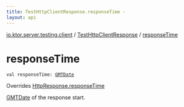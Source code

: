 ```yaml
---
title: TestHttpClientResponse.responseTime - 
layout: api
---
```


<div class='api-docs-breadcrumbs'><a href="../index.html">io.ktor.server.testing.client</a> / <a href="index.html">TestHttpClientResponse</a> / <a href="./response-time.html">responseTime</a></div>

# responseTime

<div class="signature"><code><span class="keyword">val </span><span class="identifier">responseTime</span><span class="symbol">: </span><a href="../../io.ktor.util.date/-g-m-t-date/index.html"><span class="identifier">GMTDate</span></a></code></div>

Overrides <a href="../../io.ktor.client.response/-http-response/response-time.html">HttpResponse.responseTime</a>

<a href="../../io.ktor.util.date/-g-m-t-date/index.html">GMTDate</a> of the response start.

